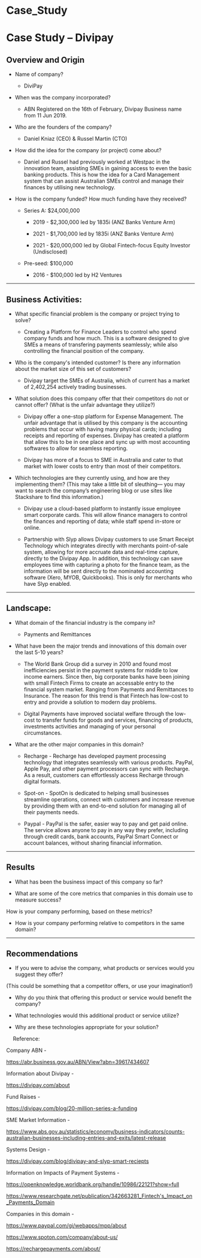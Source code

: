 # Case_Study

# Case Study – Divipay


## Overview and Origin
* Name of company?

   - DiviPay
* When was the company incorporated?

    - ABN Registered on the 16th of February, Divipay Business name  from 11 Jun 2019.


* Who are the founders of the company?

   - Daniel Kniaz (CEO) & Russel Martin (CTO)

* How did the idea for the company (or project) come about?

   - Daniel and Russel had previously  worked at Westpac in the innovation team, assisting SMEs in gaining access to even the basic banking products. This is how the idea for a Card Management system that can assist Australian SMEs control and manage their finances by utilising new technology. 

* How is the company funded? How much funding have they received?

   - Series A: $24,000,000

        - 2019 - $2,300,000 led by 1835i (ANZ Banks Venture Arm)

        - 2021 - $1,700,000 led by 1835i (ANZ Banks Venture Arm)

        - 2021 - $20,000,000 led by Global Fintech-focus Equity Investor (Undisclosed)

  -  Pre-seed: $100,000

        - 2016 - $100,000 led by H2 Ventures             

---

## Business Activities:
* What specific financial problem is the company or project trying to solve?

    - Creating a Platform for Finance Leaders to control who spend company funds and how much. This is a software designed to give SMEs a means of transfering payments seamlessly; while also controlling the financial position of the company.

* Who is the company's intended customer? Is there any information about the market size of this set of customers?

    - Divipay target the SMEs of Australia, which of current has a market of 2,402,254 actively trading businesses.


* What solution does this company offer that their competitors do not or cannot offer? (What is
the unfair advantage they utilize?)

    - Divipay offer a one-stop platform for Expense Management. The unfair advantage that is utilised by this company is the accounting problems that occur with having many physical cards; including receipts and reporting of expenses. Divipay has created a platform that allow this to be in one place and sync up with most accounting softwares to allow for seamless reporting. 

    - Divipay has more of a focus to SME in Australia and cater to that market with lower costs to entry than most of their competitors. 

* Which technologies are they currently using, and how are they implementing them? (This may
take a little bit of sleuthing–– you may want to search the company’s engineering blog or use
sites like Stackshare to find this information.)

    - Divipay use a cloud-based platform to instantly issue employee smart corporate cards. This will allow finance managers to control the finances and reporting of data; while staff spend in-store or online.

    - Partnership with Slyp allows Divipay customers to use Smart Receipt Technology which integrates directly with merchants point-of-sale system, allowing for more accruate data and real-time capture, directly to the Divipay App. In addition, this technology can save employees time with capturing a photo for the finance team, as the information will be sent directly to the nominated accounting software (Xero, MYOB, Quickbooks). This is only for merchants who have Slyp enabled.


---




## Landscape:
* What domain of the financial industry is the company in?

    - Payments and Remittances

* What have been the major trends and innovations of this domain over the last 5-10 years?

    - The World Bank Group did a survey in 2010 and found most inefficiencies persist in the payment systems for middle to low income earners. Since then, big corporate banks have been joining with small Fintech Firms to create an accessable entry to the financial system market. Ranging from Payments and Remittances to Insurance. The reason for this trend is that Fintech has low-cost to entry and provide a solution to modern day problems. 
    
    - Digital Payments have improved sociatal welfare through the low-cost to transfer funds for goods and services, financing of products, investments activities and managing of your personal circumstances. 

* What are the other major companies in this domain?

    - Recharge - Recharge has developed payment processing technology that integrates seamlessly with various products. PayPal, Apple Pay, and other payment processors can sync with Recharge. As a result, customers can effortlessly access Recharge through digital formats.

    - Spot-on - SpotOn is dedicated to helping small businesses streamline operations, connect with customers and increase revenue by providing them with an end-to-end solution for managing all of their payments needs. 

    - Paypal - PayPal is the safer, easier way to pay and get paid online. The service allows anyone to pay in any way they prefer, including through credit cards, bank accounts, PayPal Smart Connect or account balances, without sharing financial information.

---



## Results
* What has been the business impact of this company so far?

* What are some of the core metrics that companies in this domain use to measure success?

How is your company performing, based on these metrics?

* How is your company performing relative to competitors in the same domain?


---

## Recommendations
* If you were to advise the company, what products or services would you suggest they offer?

(This could be something that a competitor offers, or use your imagination!)

* Why do you think that offering this product or service would benefit the company?

* What technologies would this additional product or service utilize?

* Why are these technologies appropriate for your solution?

 
Reference:

Company ABN -

 https://abr.business.gov.au/ABN/View?abn=39617434607

Information about Divipay - 

https://divipay.com/about

Fund Raises - 

https://divipay.com/blog/20-million-series-a-funding

SME Market Information - 

https://www.abs.gov.au/statistics/economy/business-indicators/counts-australian-businesses-including-entries-and-exits/latest-release

Systems Design - 

https://divipay.com/blog/divipay-and-slyp-smart-reciepts

Information on Impacts of Payment Systems -

 https://openknowledge.worldbank.org/handle/10986/22121?show=full

https://www.researchgate.net/publication/342663281_Fintech's_Impact_on_Payments_Domain


Companies in this domain -

https://www.paypal.com/gi/webapps/mpp/about

https://www.spoton.com/company/about-us/

https://rechargepayments.com/about/


